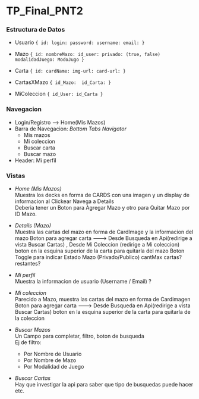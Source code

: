 # TP_Final_PNT2

### Estructura de Datos
- Usuario ```{
id:
login:
password:
username:
email:
}```

- Mazo ```{
id:
nombreMazo:
id_user:
privado: (true, false)
modalidadJuego: ModoJugo
}```

- Carta ```{
id:
cardName:
img-url:
card-url:
}```

- CartasXMazo ```{
id_Mazo: 
id_Carta:
}```

- MiColeccion ```{
id_User:
id_Carta
}```


### Navegacion
- Login/Registro --> Home(Mis Mazos)
- Barra de Navegacion: *Bottom Tabs Navigator*
  - Mis mazos
  - Mi coleccion
  - Buscar carta
  - Buscar mazo
- Header: Mi perfil


### Vistas
- *Home (Mis Mazos)*  
  Muestra los decks en forma de CARDS con una imagen y un display de informacion
  al Clickear Navega a Details    
  Deberia tener un Boton para Agregar Mazo  y otro para Quitar Mazo por ID Mazo.
  

- *Details (Mazo)*  
  Muestra las cartas del mazo en forma de CardImage y la informacion del mazo
  Boton para agregar carta ---> Desde Busqueda en Api(redirige a vista Buscar Cartas) , Desde Mi Coleccion (redirige a Mi coleccion)
  boton en la esquina superior de la carta para quitarla del mazo
  Boton Toggle para indicar Estado Mazo (Privado/Publico)
  cantMax cartas? restantes?
  

- *Mi perfil*  
Muestra la informacion de usuario (Username / Email) ?
  

- *Mi coleccion*  
Parecido a Mazo, muestra las cartas del mazo en forma de Cardimagen
Boton para agregar carta ---> Desde Busqueda en Api(redirige a vista Buscar Cartas)
boton en la esquina superior de la carta para quitarla de la coleccion
  

- *Buscar Mazos*  
Un Campo para completar, filtro, boton de busqueda  
Ej de filtro:
    - Por Nombre de Usuario
    - Por Nombre de Mazo
    - Por Modalidad de Juego
  

- *Buscar Cartas*  
Hay que investigar la api para saber que tipo de busquedas puede hacer etc.
